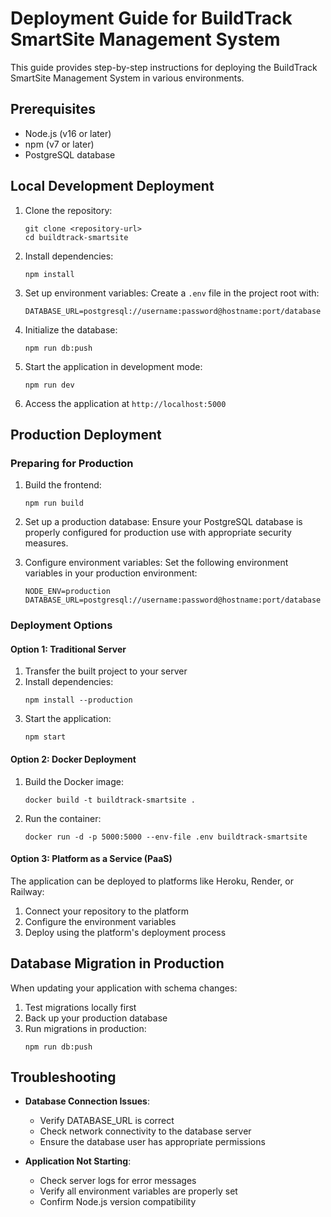 # Deployment Guide for BuildTrack SmartSite Management System

This guide provides step-by-step instructions for deploying the BuildTrack SmartSite Management System in various environments.

## Prerequisites

- Node.js (v16 or later)
- npm (v7 or later)
- PostgreSQL database

## Local Development Deployment

1. Clone the repository:
   ```
   git clone <repository-url>
   cd buildtrack-smartsite
   ```

2. Install dependencies:
   ```
   npm install
   ```

3. Set up environment variables:
   Create a `.env` file in the project root with:
   ```
   DATABASE_URL=postgresql://username:password@hostname:port/database
   ```

4. Initialize the database:
   ```
   npm run db:push
   ```

5. Start the application in development mode:
   ```
   npm run dev
   ```

6. Access the application at `http://localhost:5000`

## Production Deployment

### Preparing for Production

1. Build the frontend:
   ```
   npm run build
   ```

2. Set up a production database:
   Ensure your PostgreSQL database is properly configured for production use with appropriate security measures.

3. Configure environment variables:
   Set the following environment variables in your production environment:
   ```
   NODE_ENV=production
   DATABASE_URL=postgresql://username:password@hostname:port/database
   ```

### Deployment Options

#### Option 1: Traditional Server

1. Transfer the built project to your server
2. Install dependencies:
   ```
   npm install --production
   ```
3. Start the application:
   ```
   npm start
   ```

#### Option 2: Docker Deployment

1. Build the Docker image:
   ```
   docker build -t buildtrack-smartsite .
   ```
2. Run the container:
   ```
   docker run -d -p 5000:5000 --env-file .env buildtrack-smartsite
   ```

#### Option 3: Platform as a Service (PaaS)

The application can be deployed to platforms like Heroku, Render, or Railway:

1. Connect your repository to the platform
2. Configure the environment variables
3. Deploy using the platform's deployment process

## Database Migration in Production

When updating your application with schema changes:

1. Test migrations locally first
2. Back up your production database
3. Run migrations in production:
   ```
   npm run db:push
   ```

## Troubleshooting

- **Database Connection Issues**:
  - Verify DATABASE_URL is correct
  - Check network connectivity to the database server
  - Ensure the database user has appropriate permissions

- **Application Not Starting**:
  - Check server logs for error messages
  - Verify all environment variables are properly set
  - Confirm Node.js version compatibility